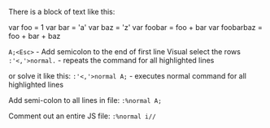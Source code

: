 There is a block of text like this:

var foo = 1
var bar = 'a'
var baz = 'z'
var foobar = foo + bar
var foobarbaz = foo + bar + baz

`A;<Esc>` - Add semicolon to the end of first line
Visual select the rows
`:'<,'>normal.` - repeats the command for all highlighted lines

or solve it like this:
`:'<,'>normal A;` - executes normal command for all highlighted lines

Add semi-colon to all lines in file:
`:%normal A;`

Comment out an entire JS file:
`:%normal i//`
